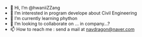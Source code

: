 - 👋 Hi, I’m @hwaniiZZang
- 👀 I’m interested in program develope about Civil Engineering
- 🌱 I’m currently learning phython
- 💞️ I’m looking to collaborate on ... in company...?
- 📫 How to reach me : send a mail at navdragon@naver.com

<!---
hwaniiZZang/hwaniiZZang is a ✨ special ✨ repository because its `README.md` (this file) appears on your GitHub profile.
You can click the Preview link to take a look at your changes.
--->
